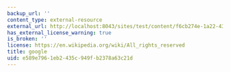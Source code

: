 ```yaml
---
backup_url: ''
content_type: external-resource
external_url: http://localhost:8043/sites/test/content/f6cb274e-1a22-435e-b38c-468bd2901a67/?ocw_resource_link_uuid=f6cb274e-1a22-435e-b38c-468bd2901a67&ocw_resource_link_suffix=
has_external_license_warning: true
is_broken: ''
license: https://en.wikipedia.org/wiki/All_rights_reserved
title: google
uid: e589e796-1eb2-435c-949f-b2378a63c21d
---
```

